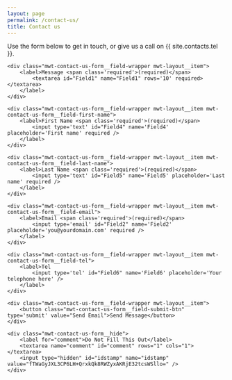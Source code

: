 ```yaml
---
layout: page
permalink: /contact-us/
title: Contact us
---
```


Use the form below to get in touch, or give us a call on {{ site.contacts.tel }}.

<form class="mwt-contact-us-form mwt-layout" action="https://mwtorguk.wufoo.com/forms/contact-form/" enctype="multipart/form-data" method="POST">

	<div class="mwt-contact-us-form__field-wrapper mwt-layout__item">
	    <label>Message <span class='required'>(required)</span>
	    	<textarea id="Field1" name="Field1" rows='10' required></textarea>
		</label>
	</div>

	<div class="mwt-contact-us-form__field-wrapper mwt-layout__item mwt-contact-us-form__field-first-name">
		<label>First Name <span class='required'>(required)</span>
			<input type='text' id="Field4" name='Field4' placeholder='First name' required />
		</label>
	</div>

	<div class="mwt-contact-us-form__field-wrapper mwt-layout__item mwt-contact-us-form__field-last-name">
		<label>Last Name <span class='required'>(required)</span>
			<input type='text' id="Field5" name='Field5' placeholder='Last name' required />
		</label>
	</div>

	<div class="mwt-contact-us-form__field-wrapper mwt-layout__item mwt-contact-us-form__field-email">
	    <label>Email <span class='required'>(required)</span>
	    	<input type='email' id="Field2" name='Field2' placeholder='you@yourdomain.com' required />
		</label>
	</div>

	<div class="mwt-contact-us-form__field-wrapper mwt-layout__item mwt-contact-us-form__field-tel">
	    <label>Tel
		    <input type='tel' id="Field6" name='Field6' placeholder='Your telephone here' />
		</label>
	</div>

	<div class="mwt-contact-us-form__field-wrapper mwt-layout__item">
	    <button class="mwt-contact-us-form__field-submit-btn" type='submit' value="Send Email">Send Message</button>
	</div>

	<div class="mwt-contact-us-form__hide">
		<label for="comment">Do Not Fill This Out</label>
		<textarea name="comment" id="comment" rows="1" cols="1"></textarea>
		<input type="hidden" id="idstamp" name="idstamp" value="fTWaGyJXL3CP6LH+QrxkQk8RWZyxAKRjE32tcsWSllo=" />
	</div>

</form>
